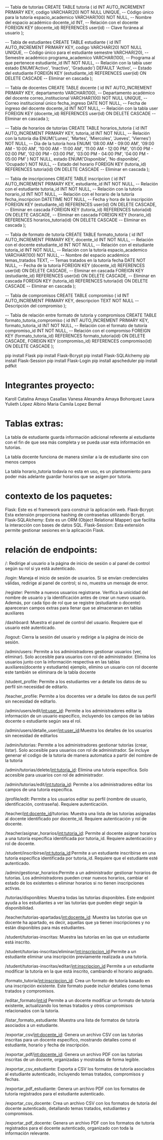 -- Tabla de tutorías
CREATE TABLE tutoria (
    id INT AUTO_INCREMENT PRIMARY KEY,
    codigo VARCHAR(20) NOT NULL UNIQUE, -- Código único para la tutoría
    espacio_academico VARCHAR(100) NOT NULL, -- Nombre del espacio académico
    docente_id INT, -- Relación con el docente
    FOREIGN KEY (docente_id) REFERENCES user(id) -- Clave foránea al usuario
);

-- Tabla de estudiantes
CREATE TABLE estudiante (
    id INT AUTO_INCREMENT PRIMARY KEY,
    codigo VARCHAR(20) NOT NULL UNIQUE, -- Código único para el estudiante
    semestre VARCHAR(20), -- Semestre académico
    programa_academico VARCHAR(100), -- Programa al que pertenece
    estudiante_id INT NOT NULL, -- Relación con la tabla user
    estado ENUM('Activo', 'Inactivo', 'Graduado') DEFAULT 'Activo', -- Estado del estudiante
    FOREIGN KEY (estudiante_id) REFERENCES user(id) ON DELETE CASCADE -- Eliminar en cascada
);

-- Tabla de docentes
CREATE TABLE docente (
    id INT AUTO_INCREMENT PRIMARY KEY,
    departamento VARCHAR(100), -- Departamento académico del docente
    correo_institucional VARCHAR(100) NOT NULL UNIQUE, -- Correo institucional único
    fecha_ingreso DATE NOT NULL, -- Fecha de ingreso del docente
    docente_id INT NOT NULL, -- Relación con la tabla user
    FOREIGN KEY (docente_id) REFERENCES user(id) ON DELETE CASCADE -- Eliminar en cascada
);

-- Tabla de horarios de tutorías
CREATE TABLE horarios_tutoria (
    id INT AUTO_INCREMENT PRIMARY KEY,
    tutoria_id INT NOT NULL, -- Relación con la tutoría
    dia ENUM('Lunes', 'Martes', 'Miercoles', 'Jueves', 'Viernes') NOT NULL, -- Día de la tutoría
    hora ENUM(
        '08:00 AM - 09:00 AM',
        '09:00 AM - 10:00 AM',
        '10:00 AM - 11:00 AM',
        '11:00 AM - 12:00 PM',
        '01:00 PM - 02:00 PM',
        '02:00 PM - 03:00 PM',
        '03:00 PM - 04:00 PM',
        '04:00 PM - 05:00 PM'
    ) NOT NULL,
    estado ENUM('Disponible', 'No disponible', 'Ocupado') NOT NULL, -- Estado del horario
    FOREIGN KEY (tutoria_id) REFERENCES tutoria(id) ON DELETE CASCADE -- Eliminar en cascada
);

-- Tabla de inscripciones
CREATE TABLE inscripcion (
    id INT AUTO_INCREMENT PRIMARY KEY,
    estudiante_id INT NOT NULL, -- Relación con el estudiante
    tutoria_id INT NOT NULL, -- Relación con la tutoría
    horario_id INT NOT NULL, -- Relación con el horario de la tutoría
    fecha_inscripcion DATETIME NOT NULL, -- Fecha y hora de la inscripción
    FOREIGN KEY (estudiante_id) REFERENCES user(id) ON DELETE CASCADE, -- Eliminar en cascada
    FOREIGN KEY (tutoria_id) REFERENCES tutoria(id) ON DELETE CASCADE, -- Eliminar en cascada
    FOREIGN KEY (horario_id) REFERENCES horarios_tutoria(id) ON DELETE CASCADE -- Eliminar en cascada
);

-- Tabla de formato de tutoría
CREATE TABLE formato_tutoria (
    id INT AUTO_INCREMENT PRIMARY KEY,
    docente_id INT NOT NULL, -- Relación con el docente
    estudiante_id INT NOT NULL, -- Relación con el estudiante
    tutoria_id INT NOT NULL, -- Relación con la tutoría
    espacio_academico VARCHAR(100) NOT NULL, -- Nombre del espacio académico
    temas_tratados TEXT, -- Temas tratados en la tutoría
    fecha DATE NOT NULL, -- Fecha de la tutoría
    FOREIGN KEY (docente_id) REFERENCES user(id) ON DELETE CASCADE, -- Eliminar en cascada
    FOREIGN KEY (estudiante_id) REFERENCES user(id) ON DELETE CASCADE, -- Eliminar en cascada
    FOREIGN KEY (tutoria_id) REFERENCES tutoria(id) ON DELETE CASCADE -- Eliminar en cascada
);

-- Tabla de compromisos
CREATE TABLE compromiso (
    id INT AUTO_INCREMENT PRIMARY KEY,
    descripcion TEXT NOT NULL  -- Descripción del compromiso
);

-- Tabla de relación entre formato de tutoría y compromisos
CREATE TABLE formato_tutoria_compromiso (
    id INT AUTO_INCREMENT PRIMARY KEY,
    formato_tutoria_id INT NOT NULL,  -- Relación con el formato de tutoría
    compromiso_id INT NOT NULL,  -- Relación con el compromiso
    FOREIGN KEY (formato_tutoria_id) REFERENCES formato_tutoria(id) ON DELETE CASCADE,
    FOREIGN KEY (compromiso_id) REFERENCES compromiso(id) ON DELETE CASCADE
);

pip install Flask
pip install Flask-Bcrypt
pip install Flask-SQLAlchemy
pip install Flask-Session
pip install Flask-Login
pip install apscheduler
pip install pdfkit

# Integrantes proyecto:

Karoll Catalina Amaya Casallas
Vanesa Alexandra Amaya Bohorquez
Laura Yulieth López Albino
Maria Camila Lopez Bernal 

# Tablas extras:

La tabla de estudiante guarda información adicional referente al estudiante con el fin de que sea más completa y se pueda usar esta información en tutorias.

La tabla docente funciona de manera similar a la de estudiante sino con menos campos

La tabla horario_tutoria todavía no esta en uso, es un planteamiento para poder más adelante guardar horarios que se asigen por tutoria.

# contexto de los paquetes:

Flask: Este es el framework para construir la aplicación web.
Flask-Bcrypt: Esta extensión proporciona hashing de contraseñas utilizando Bcrypt.
Flask-SQLAlchemy: Este es un ORM (Object Relational Mapper) que facilita la interacción con bases de datos SQL.
Flask-Session: Esta extensión permite gestionar sesiones en la aplicación Flask.

# relación de endpoints:

/: Redirige al usuario a la página de inicio de sesión o al panel de control según su rol si ya está autenticado.

/login: Maneja el inicio de sesión de usuarios. Si se envían credenciales válidas, redirige al panel de control; si no, muestra un mensaje de error.

/register: Permite a nuevos usuarios registrarse. Verifica la unicidad del nombre de usuario y la identificación antes de crear un nuevo usuario. Además, por cada tipo de rol que se registre (estudiante o docente) apareceran campos extras para llenar que se almacenaran en tablas auxiliares

/dashboard: Muestra el panel de control del usuario. Requiere que el usuario esté autenticado.

/logout: Cierra la sesión del usuario y redirige a la página de inicio de sesión.

/admin/users: Permite a los administradores gestionar usuarios (ver, eliminar). Solo accesible para usuarios con rol de administrador. Elimina los usuarios junto con la información respectiva en las tablas auxiliares(docente y estudiante) ejemplo, elimino un usuario con rol docente este también se eliminara de la tabla docente

/student_profile: Permite a los estudiantes ver a detalle los datos de su perfil sin necesidad de editarlo.

/teacher_profile: Permite a los docentes ver a detalle los datos de sus perfil sin necesidad de editarlo.

/admin/users/edit/<int:user_id>: Permite a los administradores editar la información de un usuario específico, incluyendo los campos de las tablas docente o estudiante según sea el rol.

/admin/users/detalle_user/<int:user_id>:Muestra los detalles de los usuarios sin necesidad de editarlos

/admin/tutorias: Permite a los administradores gestionar tutorías (crear, listar). Solo accesible para usuarios con rol de administrador. Se incluye genenar el codigo de la tutoria de manera automatica a partir del nombre de la tutoria

/admin/tutorias/delete/<int:tutoria_id>: Elimina una tutoría específica. Solo accesible para usuarios con rol de administrador.

/admin/tutorias/edit/<int:tutoria_id>: Permite a los administradores editar los campos de una tutoría específica.

/profile/edit: Permite a los usuarios editar su perfil (nombre de usuario, identificación, contraseña). Requiere autenticación. 

/teacher/<int:docente_id>/tutorias: Muestra una lista de las tutorías asignadas al docente identificado por docente_id. Requiere autenticación y rol de docente.

/teacher/asignar_horarios/<int:tutoria_id>: Permite al docente asignar horarios a una tutoría específica identificada por tutoria_id. Requiere autenticación y rol de docente.

/student/inscribirse/<int:tutoria_id>:Permite a un estudiante inscribirse en una tutoría específica identificada por tutoria_id. Requiere que el estudiante esté autenticado.

/admin/gestionar_horarios:Permite a un administrador gestionar horarios de tutorías. Los administradores pueden crear nuevos horarios, cambiar el estado de los existentes o eliminar horarios si no tienen inscripciones activas.

/tutorias/disponibles: Muestra todas las tutorías disponibles. Este endpoint ayuda a los estudiantes a ver las tutorías que pueden elegir según la disponibilidad.

/teacher/tutorias-apartadas/<int:docente_id>: Muestra las tutorías que un docente ha apartado, es decir, aquellas que ya tienen inscripciones y no están disponibles para más estudiantes.

/student/tutorias-inscritas: Muestra las tutorías en las que un estudiante está inscrito.

/student/tutorias-inscritas/eliminar/<int:inscripcion_id>:Permite a un estudiante eliminar una inscripción previamente realizada a una tutoría.

/student/tutorias-inscritas/editar/<int:inscripcion_id> Permite a un estudiante modificar la tutoría en la que está inscrito, cambiando el horario asignado.

/formato_tutoria/<int:inscripcion_id>: Crea un formato de tutoría basado en una inscripción existente. Este formato puede incluir detalles como temas tratados y compromisos.

/editar_formato/<int:id> Permite a un docente modificar un formato de tutoría existente, actualizando los temas tratados y otros compromisos relacionados con la tutoría.

/listar_formato_estudiante: Muestra una lista de formatos de tutoría asociados a un estudiante.

/exportar_csv/<int:docente_id>: Genera un archivo CSV con las tutorías inscritas para un docente específico, mostrando detalles como el estudiante, horario y fecha de inscripción.

/exportar_pdf/<int:docente_id>: Genera un archivo PDF con las tutorías inscritas de un docente, organizadas y mostradas de forma legible.

/exportar_csv_estudiante: Exporta a CSV los formatos de tutoría asociados al estudiante autenticado, incluyendo temas tratados, compromisos y fechas.

/exportar_pdf_estudiante: Genera un archivo PDF con los formatos de tutoría registrados para el estudiante autenticado.

/exportar_csv_docente: Crea un archivo CSV con los formatos de tutoría del docente autenticado, detallando temas tratados, estudiantes y compromisos.

/exportar_pdf_docente: Genera un archivo PDF con los formatos de tutoría registrados para el docente autenticado, organizado con toda la información relevante.
